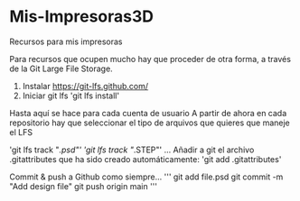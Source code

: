 # Mis-Impresoras3D
Recursos para mis impresoras


Para recursos que ocupen mucho hay que proceder de otra forma, a través de la Git Large File Storage. 

1. Instalar https://git-lfs.github.com/
2. Iniciar git lfs 'git lfs install'
   
Hasta aquí se hace para cada cuenta de usuario 
A partir de ahora en cada repositorio hay que seleccionar el tipo de arquivos que quieres que maneje el LFS

'git lfs track "*.psd"'
'git lfs track "*.STEP"'
...
Añadir a git el archivo .gitattributes que ha sido creado automáticamente:
'git add .gitattributes'

Commit & push a Github como siempre...
'''
git add file.psd
git commit -m "Add design file"
git push origin main
'''